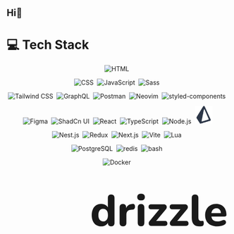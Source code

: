 ## Hi👋

# 💻 Tech Stack
<div align="center">
<!--   <img src="https://github.com/devicons/devicon/blob/master/icons/html5/html5-original.svg" title="HTML5" alt="HTML" width="40" height="40"/>&nbsp;
  <img src="https://github.com/devicons/devicon/blob/master/icons/css3/css3-plain-wordmark.svg"  title="CSS3" alt="CSS" width="40" height="40"/>&nbsp;
  <img src="https://github.com/devicons/devicon/blob/master/icons/sass/sass-original.svg" title="SASS" alt="SASS" width="40" height="40"/>&nbsp;
  <img src="https://github.com/devicons/devicon/blob/master/icons/tailwindcss/tailwindcss-original.svg" title="Tailwindcss" alt="Tailwindcss" width="40" height="40"/>&nbsp;
  <img src="https://github.com/devicons/devicon/blob/master/icons/tailwindcss/tailwindcss-original.svg" title="Tailwindcss" alt="Tailwindcss" width="40" height="40"/>&nbsp;
  <img src="https://github.com/devicons/devicon/blob/master/icons/react/react-original-wordmark.svg" title="React" alt="React" width="40" height="40"/>&nbsp;
  <img src="https://github.com/devicons/devicon/blob/master/icons/redux/redux-original.svg" title="Redux" alt="Redux " width="40" height="40"/>&nbsp;
  <img src="https://github.com/devicons/devicon/blob/master/icons/javascript/javascript-original.svg" title="JavaScript" alt="JavaScript" width="40" height="40"/>&nbsp;
  <img src="https://github.com/devicons/devicon/blob/master/icons/typescript/typescript-original.svg" title="TypeScript" alt="TypeScript" width="40" height="40"/>&nbsp;
  <img src="https://github.com/devicons/devicon/blob/master/icons/git/git-original-wordmark.svg" title="Git" alt="Git" width="40" height="40"/>&nbsp;
  <img src="https://github.com/devicons/devicon/blob/master/icons/nextjs/nextjs-original.svg" title="Nextjs" alt="Nextjs " width="40" height="40"/> -->

<img width="40" height="40" src="https://user-images.githubusercontent.com/25181517/192158954-f88b5814-d510-4564-b285-dff7d6400dad.png" alt="HTML" title="HTML"/>&nbsp;

<img width="40" src="https://user-images.githubusercontent.com/25181517/183898674-75a4a1b1-f960-4ea9-abcb-637170a00a75.png" alt="CSS" title="CSS"/>&nbsp;
<img width="40" src="https://user-images.githubusercontent.com/25181517/117447155-6a868a00-af3d-11eb-9cfe-245df15c9f3f.png" alt="JavaScript" title="JavaScript"/>&nbsp;
<img width="40" src="https://user-images.githubusercontent.com/25181517/192158956-48192682-23d5-4bfc-9dfb-6511ade346bc.png" alt="Sass" title="Sass"/>&nbsp;

<img width="40" src="https://user-images.githubusercontent.com/25181517/202896760-337261ed-ee92-4979-84c4-d4b829c7355d.png" alt="Tailwind CSS" title="Tailwind CSS"/>&nbsp;
<img width="40" src="https://user-images.githubusercontent.com/25181517/192107856-aa92c8b1-b615-47c3-9141-ed0d29a90239.png" alt="GraphQL" title="GraphQL"/>&nbsp;
<img width="40" src="https://user-images.githubusercontent.com/25181517/192109061-e138ca71-337c-4019-8d42-4792fdaa7128.png" alt="Postman" title="Postman"/>&nbsp;
<img width="40" src="https://github-production-user-asset-6210df.s3.amazonaws.com/136815194/258326081-b113a23c-5c04-45aa-819c-bd04e8ac2a37.png" alt="Neovim" title="Neovim"/>&nbsp;
<img width="40" src="https://github.com/marwin1991/profile-technology-icons/assets/25181517/2a36d1f6-2198-4726-89ac-2148ce46a69a" alt="styled-components" title="styled-components"/>&nbsp;

<img width="40" src="https://user-images.githubusercontent.com/25181517/189715289-df3ee512-6eca-463f-a0f4-c10d94a06b2f.png" alt="Figma" title="Figma"/>&nbsp;
<img width="40" src="https://github.com/user-attachments/assets/e4bd419a-2a4a-459a-ba9a-d3324e693c4d" alt="ShadCn UI" title="ShadCn UI"/>&nbsp;
<img width="40" src="https://user-images.githubusercontent.com/25181517/183897015-94a058a6-b86e-4e42-a37f-bf92061753e5.png" alt="React" title="React"/>&nbsp;
<img width="40" src="https://user-images.githubusercontent.com/25181517/183890598-19a0ac2d-e88a-4005-a8df-1ee36782fde1.png" alt="TypeScript" title="TypeScript"/>&nbsp;
<img width="40" src="https://user-images.githubusercontent.com/25181517/183568594-85e280a7-0d7e-4d1a-9028-c8c2209e073c.png" alt="Node.js" title="Node.js"/>&nbsp;
<img src="https://github.com/devicons/devicon/blob/master/icons/prisma/prisma-original.svg" title="Prisma" alt="Prisma " width="40" height="40"/>


<img width="40" src="https://github.com/marwin1991/profile-technology-icons/assets/136815194/519bfaf3-c242-431e-a269-876979f05574" alt="Nest.js" title="Nest.js"/>&nbsp;
<img width="40" src="https://user-images.githubusercontent.com/25181517/187896150-cc1dcb12-d490-445c-8e4d-1275cd2388d6.png" alt="Redux" title="Redux"/>&nbsp;
<img width="40" src="https://github.com/marwin1991/profile-technology-icons/assets/136815194/5f8c622c-c217-4649-b0a9-7e0ee24bd704" alt="Next.js" title="Next.js"/>&nbsp;
<img width="40" src="https://github-production-user-asset-6210df.s3.amazonaws.com/62091613/261395532-b40892ef-efb8-4b0e-a6b5-d1cfc2f3fc35.png" alt="Vite" title="Vite"/>&nbsp;
<img width="40" src="https://github.com/Ramonmelod/profile-technology-icons/assets/139141993/89970707-fd3d-46e9-897e-7e51ba07ba4c" alt="Lua" title="Lua"/>&nbsp;

<img width="40" src="https://user-images.githubusercontent.com/25181517/117208740-bfb78400-adf5-11eb-97bb-09072b6bedfc.png" alt="PostgreSQL" title="PostgreSQL"/>&nbsp;
<img width="40" src="https://user-images.githubusercontent.com/25181517/182884894-d3fa6ee0-f2b4-4960-9961-64740f533f2a.png" alt="redis" title="redis"/>&nbsp;
<img width="40" src="https://user-images.githubusercontent.com/25181517/192158606-7c2ef6bd-6e04-47cf-b5bc-da2797cb5bda.png" alt="bash" title="bash"/>&nbsp;

<img width="40" src="https://user-images.githubusercontent.com/25181517/117207330-263ba280-adf4-11eb-9b97-0ac5b40bc3be.png" alt="Docker" title="Docker"/>&nbsp;
</div> 

<svg viewBox="0 0 202 72" fill="none" xmlns="http://www.w3.org/2000/svg"> 
<rect width="5.25365" height="22.2834" rx="2.62683" transform="matrix(0.873028 0.48767 -0.497212 0.867629 16.0791 30.3292)" fill="currentFill" data-astro-cid-42ewbp4n=""></rect> 
<rect width="5.25365" height="22.2834" rx="2.62683" transform="matrix(0.873028 0.48767 -0.497212 0.867629 34.3301 19)" fill="currentFill" data-astro-cid-42ewbp4n=""></rect> 
<rect width="5.25365" height="22.2834" rx="2.62683" transform="matrix(0.873028 0.48767 -0.497212 0.867629 62.4131 19.0005)" fill="currentFill" data-astro-cid-42ewbp4n=""></rect> 
<rect width="5.25365" height="22.2834" rx="2.62683" transform="matrix(0.873028 0.48767 -0.497212 0.867629 44.1562 30.3292)" fill="currentFill" data-astro-cid-42ewbp4n=""></rect> 
<path d="M85.96 49.44C84.2533 49.44 82.7467 49.0267 81.44 48.2C80.16 47.3733 79.16 46.1867 78.44 44.64C77.72 43.0933 77.36 41.2667 77.36 39.16C77.36 37.0533 77.72 35.24 78.44 33.72C79.16 32.2 80.16 31.0267 81.44 30.2C82.7467 29.3733 84.2533 28.96 85.96 28.96C87.5067 28.96 88.8667 29.3333 90.04 30.08C91.24 30.8267 92.0533 31.8 92.48 33H92.04V23.52C92.04 22.5067 92.2933 21.7467 92.8 21.24C93.3067 20.7067 94.0533 20.44 95.04 20.44C96 20.44 96.7467 20.7067 97.28 21.24C97.8133 21.7467 98.08 22.5067 98.08 23.52V46.28C98.08 47.2667 97.8133 48.0267 97.28 48.56C96.7733 49.0933 96.04 49.36 95.08 49.36C94.12 49.36 93.3733 49.0933 92.84 48.56C92.3333 48.0267 92.08 47.2667 92.08 46.28V43.56L92.52 45.12C92.1467 46.4267 91.3467 47.48 90.12 48.28C88.92 49.0533 87.5333 49.44 85.96 49.44ZM87.76 44.92C88.64 44.92 89.4 44.7067 90.04 44.28C90.68 43.8533 91.1867 43.2267 91.56 42.4C91.9333 41.5467 92.12 40.4667 92.12 39.16C92.12 37.2133 91.72 35.7867 90.92 34.88C90.12 33.9467 89.0667 33.48 87.76 33.48C86.9067 33.48 86.1467 33.68 85.48 34.08C84.84 34.48 84.3333 35.1067 83.96 35.96C83.6133 36.7867 83.44 37.8533 83.44 39.16C83.44 41.1067 83.84 42.56 84.64 43.52C85.44 44.4533 86.48 44.92 87.76 44.92ZM105.854 49.36C104.841 49.36 104.067 49.0933 103.534 48.56C103.001 48.0267 102.734 47.2667 102.734 46.28V32.08C102.734 31.0933 102.987 30.3467 103.494 29.84C104.027 29.3067 104.761 29.04 105.694 29.04C106.654 29.04 107.387 29.3067 107.894 29.84C108.401 30.3467 108.654 31.0933 108.654 32.08V34.16H108.254C108.574 32.56 109.281 31.32 110.374 30.44C111.467 29.56 112.881 29.0667 114.614 28.96C115.281 28.9067 115.787 29.08 116.134 29.48C116.507 29.8533 116.707 30.48 116.734 31.36C116.787 32.1867 116.614 32.84 116.214 33.32C115.841 33.8 115.201 34.0933 114.294 34.2L113.374 34.28C111.854 34.4133 110.721 34.8533 109.974 35.6C109.254 36.3467 108.894 37.4267 108.894 38.84V46.28C108.894 47.2667 108.627 48.0267 108.094 48.56C107.587 49.0933 106.841 49.36 105.854 49.36ZM122.258 49.32C121.272 49.32 120.512 49.04 119.978 48.48C119.472 47.8933 119.218 47.08 119.218 46.04V32.36C119.218 31.2933 119.472 30.48 119.978 29.92C120.512 29.3333 121.272 29.04 122.258 29.04C123.218 29.04 123.952 29.3333 124.458 29.92C124.992 30.48 125.258 31.2933 125.258 32.36V46.04C125.258 47.08 125.005 47.8933 124.498 48.48C123.992 49.04 123.245 49.32 122.258 49.32ZM122.258 25.76C121.138 25.76 120.272 25.5067 119.658 25C119.072 24.4667 118.778 23.72 118.778 22.76C118.778 21.7733 119.072 21.0267 119.658 20.52C120.272 19.9867 121.138 19.72 122.258 19.72C123.378 19.72 124.232 19.9867 124.818 20.52C125.405 21.0267 125.698 21.7733 125.698 22.76C125.698 23.72 125.405 24.4667 124.818 25C124.232 25.5067 123.378 25.76 122.258 25.76ZM131.602 49C131.015 49 130.522 48.8533 130.122 48.56C129.722 48.24 129.455 47.84 129.322 47.36C129.188 46.88 129.188 46.36 129.322 45.8C129.482 45.24 129.788 44.72 130.242 44.24L140.042 32.48V33.88H131.362C130.642 33.88 130.082 33.68 129.682 33.28C129.282 32.88 129.082 32.3333 129.082 31.64C129.082 30.8933 129.282 30.3333 129.682 29.96C130.082 29.56 130.642 29.36 131.362 29.36H142.922C143.642 29.36 144.215 29.52 144.642 29.84C145.068 30.16 145.348 30.56 145.482 31.04C145.642 31.4933 145.655 32 145.522 32.56C145.415 33.0933 145.135 33.6 144.682 34.08L134.642 46.08V44.52H143.922C145.442 44.52 146.202 45.2667 146.202 46.76C146.202 47.48 146.002 48.04 145.602 48.44C145.202 48.8133 144.642 49 143.922 49H131.602ZM150.82 49C150.234 49 149.74 48.8533 149.34 48.56C148.94 48.24 148.674 47.84 148.54 47.36C148.407 46.88 148.407 46.36 148.54 45.8C148.7 45.24 149.007 44.72 149.46 44.24L159.26 32.48V33.88H150.58C149.86 33.88 149.3 33.68 148.9 33.28C148.5 32.88 148.3 32.3333 148.3 31.64C148.3 30.8933 148.5 30.3333 148.9 29.96C149.3 29.56 149.86 29.36 150.58 29.36H162.14C162.86 29.36 163.434 29.52 163.86 29.84C164.287 30.16 164.567 30.56 164.7 31.04C164.86 31.4933 164.874 32 164.74 32.56C164.634 33.0933 164.354 33.6 163.9 34.08L153.86 46.08V44.52H163.14C164.66 44.52 165.42 45.2667 165.42 46.76C165.42 47.48 165.22 48.04 164.82 48.44C164.42 48.8133 163.86 49 163.14 49H150.82ZM175.439 49.44C173.066 49.44 171.292 48.7867 170.119 47.48C168.946 46.1467 168.359 44.1733 168.359 41.56V23.52C168.359 22.5067 168.612 21.7467 169.119 21.24C169.652 20.7067 170.412 20.44 171.399 20.44C172.359 20.44 173.092 20.7067 173.599 21.24C174.132 21.7467 174.399 22.5067 174.399 23.52V41.32C174.399 42.4133 174.626 43.2267 175.079 43.76C175.559 44.2667 176.186 44.52 176.959 44.52C177.172 44.52 177.372 44.5067 177.559 44.48C177.746 44.4533 177.946 44.44 178.159 44.44C178.586 44.3867 178.879 44.52 179.039 44.84C179.226 45.1333 179.319 45.7333 179.319 46.64C179.319 47.44 179.159 48.0533 178.839 48.48C178.519 48.88 178.026 49.1467 177.359 49.28C177.092 49.3067 176.786 49.3333 176.439 49.36C176.092 49.4133 175.759 49.44 175.439 49.44ZM191.684 49.44C189.364 49.44 187.364 49.0267 185.684 48.2C184.031 47.3467 182.751 46.16 181.844 44.64C180.964 43.0933 180.524 41.28 180.524 39.2C180.524 37.1733 180.951 35.4 181.804 33.88C182.657 32.3333 183.844 31.1333 185.364 30.28C186.911 29.4 188.657 28.96 190.604 28.96C192.017 28.96 193.297 29.2 194.444 29.68C195.591 30.1333 196.577 30.8 197.404 31.68C198.231 32.5333 198.857 33.5867 199.284 34.84C199.711 36.0667 199.924 37.44 199.924 38.96C199.924 39.4667 199.764 39.8533 199.444 40.12C199.124 40.36 198.657 40.48 198.044 40.48H185.484V37.36H195.564L194.924 37.92C194.924 36.8267 194.764 35.92 194.444 35.2C194.124 34.4533 193.657 33.8933 193.044 33.52C192.457 33.1467 191.724 32.96 190.844 32.96C189.857 32.96 189.017 33.1867 188.324 33.64C187.631 34.0933 187.097 34.7467 186.724 35.6C186.351 36.4533 186.164 37.48 186.164 38.68V39C186.164 41.0267 186.631 42.52 187.564 43.48C188.524 44.44 189.937 44.92 191.804 44.92C192.444 44.92 193.177 44.84 194.004 44.68C194.831 44.52 195.604 44.2667 196.324 43.92C196.937 43.6267 197.484 43.5333 197.964 43.64C198.444 43.72 198.817 43.9333 199.084 44.28C199.351 44.6267 199.497 45.0267 199.524 45.48C199.577 45.9333 199.484 46.3867 199.244 46.84C199.004 47.2667 198.604 47.6267 198.044 47.92C197.137 48.4267 196.111 48.8 194.964 49.04C193.844 49.3067 192.751 49.44 191.684 49.44Z" fill="currentColor">
</path>
</svg>

<!--
**MrOxMasTer/MrOxMasTer** is a ✨ _special_ ✨ repository because its `README.md` (this file) appears on your GitHub profile.

Here are some ideas to get you started:

- 🔭 I’m currently working on ...
- 🌱 I’m currently learning ...
- 👯 I’m looking to collaborate on ...
- 🤔 I’m looking for help with ...
- 💬 Ask me about ...
- 📫 How to reach me: ...
- 😄 Pronouns: ...
- ⚡ Fun fact: ...
-->
